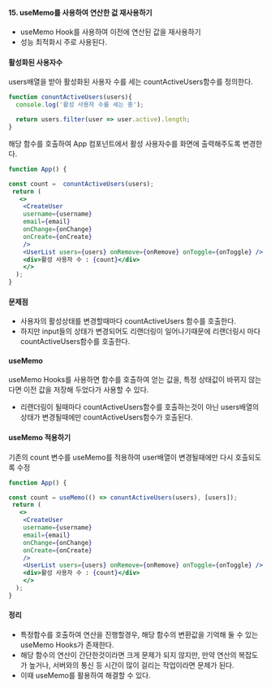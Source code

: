 
#### 15. useMemo를 사용하여 연산한 겂 재사용하기
- useMemo Hook를 사용하여 이전에 연산된 값을 재사용하기
- 성능 최적화시 주로 사용된다.

#### 활성화된 사용자수
users배열을 받아 활성화된 사용자 수를 세는 countActiveUsers함수를 정의한다.

```javascript
function conuntActiveUsers(users){
  console.log('활성 사용자 수를 세는 중');

  return users.filter(user => user.active).length;
}
```

해당 함수를 호출하여 App 컴포넌트에서 활성 사용자수를 화면에 출력해주도록 변경한다.
```jsx
function App() {

const count =  conuntActiveUsers(users);
 return (
   <>
    <CreateUser 
    username={username} 
    email={email} 
    onChange={onChange}
    onCreate={onCreate}
    />
    <UserList users={users} onRemove={onRemove} onToggle={onToggle} />
    <div>활성 사용자 수 : {count}</div>
    </>
  );
}
```
#### 문제점
- 사용자의 활성상태를 변경할때마다 countActiveUsers 함수를 호출한다.
- 하지만 input들의 상태가 변경되어도 리랜더링이 일어나기때문에 리랜더링시 마다 countActiveUsers함수를 호출한다.

#### useMemo
useMemo Hooks를 사용하면 함수를 호출하여 얻는 값을, 특정 상태값이 바뀌지 않는다면 이전 값을 저장해 두었다가 사용할 수 있다.
- 리랜더링이 될때마다 countActiveUsers함수를 호출하는것이 아닌 users배열의 상태가 변경될때에만 countActiveUsers함수가 호출된다.

#### useMemo 적용하기
기존의 count 변수를 useMemo를 적용하여 user배열이 변경될때에만 다시 호출되도록 수정

```jsx
function App() {

const count = useMemo(() => conuntActiveUsers(users), [users]);
 return (
   <>
    <CreateUser 
    username={username} 
    email={email} 
    onChange={onChange}
    onCreate={onCreate}
    />
    <UserList users={users} onRemove={onRemove} onToggle={onToggle} />
    <div>활성 사용자 수 : {count}</div>
    </>
  );
}
```

#### 정리
- 특정함수를 호출하여 연산을 진행할경우, 해당 함수의 변환값을 기억해 둘 수 있는 useMemo Hooks가 존재한다.
- 해당 함수의 연산이 간단한것이라면 크게 문제가 되지 않지만, 만약 연산의 복잡도가 높거나, 서버와의 통신 등 시간이 많이 걸리는 작업이라면 문제가 된다.
- 이때 useMemo를 활용하여 해결할 수 있다.
